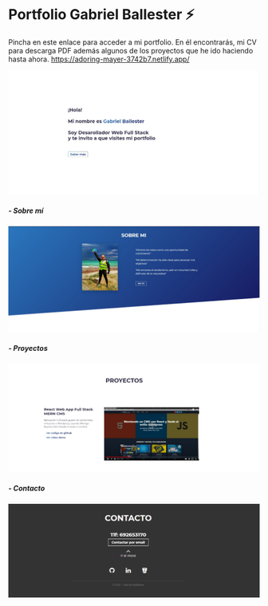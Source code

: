 # Portfolio Gabriel Ballester ⚡️ 

Pincha en este enlace para acceder a mi portfolio.
En él encontrarás, mi CV para descarga PDF además algunos de los proyectos que he ido haciendo hasta ahora.
https://adoring-mayer-3742b7.netlify.app/

![captura](screenshots/Screenshot_1.jpg)
##### - Sobre mí
![captura](screenshots/Screenshot_2.jpg)
##### - Proyectos
![captura](screenshots/Screenshot_3.jpg)
##### - Contacto
![captura](screenshots/Screenshot_4.jpg)
